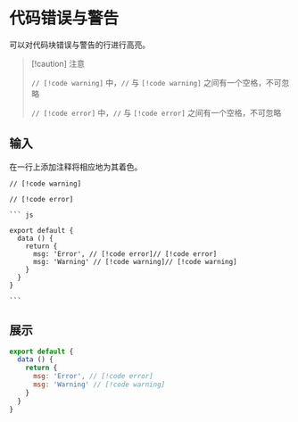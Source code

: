 # 代码错误与警告



可以对代码块错误与警告的行进行高亮。

> [!caution] 注意
>
> `// [!code warning]` 中，`//` 与 `[!code warning]` 之间有一个空格，不可忽略
>
> `// [!code error]` 中，`//` 与 `[!code error]` 之间有一个空格，不可忽略

## 输入

在一行上添加注释将相应地为其着色。

`// [!code warning]`

`// [!code error]`

```` 
``` js

export default {
  data () {
    return {
      msg: 'Error', // [!code error]// [!code error]
      msg: 'Warning' // [!code warning]// [!code warning]
    }
  }
}

```
````



## 展示

``` js
export default {
  data () {
    return {
      msg: 'Error', // [!code error]
      msg: 'Warning' // [!code warning]
    }
  }
}
```